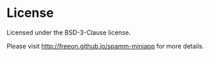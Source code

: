 License
=======

Licensed under the BSD-3-Clause license.

Please visit http://freeon.github.io/spamm-miniapp for more details.
